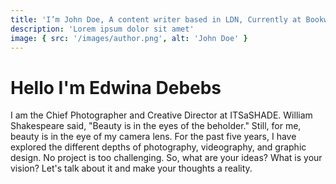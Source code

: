 ```yaml
---
title: 'I’m John Doe, A content writer based in LDN, Currently at Bookworm'
description: 'Lorem ipsum dolor sit amet'
image: { src: '/images/author.png', alt: 'John Doe' }
---
```


# Hello I'm Edwina Debebs

I am the Chief Photographer and Creative Director at ITSaSHADE. William Shakespeare said, "Beauty is in the eyes of the beholder." Still, for me, beauty is in the eye of my camera lens. For the past five years, I have explored the different depths of photography, videography, and graphic design. No project is too challenging. So, what are your ideas? What is your vision? Let's talk about it and make your thoughts a reality.
